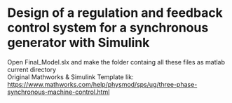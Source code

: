 # Design of a regulation and feedback control system for a synchronous generator with Simulink

Open Final_Model.slx and make the folder containg all these files as matlab current directory <br>
Original Mathworks & Simulink Template lik: https://www.mathworks.com/help/physmod/sps/ug/three-phase-synchronous-machine-control.html  <br>
